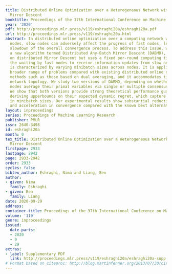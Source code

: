 ```yaml
---
title: Distributed Online Optimization over a Heterogeneous Network with Any-Batch
  Mirror Descent
booktitle: Proceedings of the 37th International Conference on Machine Learning
year: '2020'
pdf: http://proceedings.mlr.press/v119/eshraghi20a/eshraghi20a.pdf
url: http://proceedings.mlr.press/v119/eshraghi20a.html
abstract: In distributed online optimization over a computing network with heterogeneous
  nodes, slow nodes can adversely affect the progress of fast nodes, leading to drastic
  slowdown of the overall convergence process. To address this issue, we consider
  a new algorithm termed Distributed Any-Batch Mirror Descent (DABMD), which is based
  on distributed Mirror Descent but uses a fixed per-round computing time to limit
  the waiting by fast nodes to receive information updates from slow nodes. DABMD
  is characterized by varying minibatch sizes across nodes. It is applicable to a
  broader range of problems compared with existing distributed online optimization
  methods such as those based on dual averaging, and it accommodates time-varying
  network topology. We study two versions of DABMD, depending on whether the computing
  nodes average their primal variables via single or multiple consensus iterations.
  We show that both versions provide strong theoretical performance guarantee, by
  deriving upperbounds on their expected dynamic regret, which capture the variability
  in minibatch sizes. Our experimental results show substantial reduction in cost
  and acceleration in convergence compared with the known best alternative.
layout: inproceedings
series: Proceedings of Machine Learning Research
publisher: PMLR
issn: 2640-3498
id: eshraghi20a
month: 0
tex_title: Distributed Online Optimization over a Heterogeneous Network with Any-Batch
  Mirror Descent
firstpage: 2933
lastpage: 2942
page: 2933-2942
order: 2933
cycles: false
bibtex_author: Eshraghi, Nima and Liang, Ben
author:
- given: Nima
  family: Eshraghi
- given: Ben
  family: Liang
date: 2020-09-29
address: 
container-title: Proceedings of the 37th International Conference on Machine Learning
volume: '119'
genre: inproceedings
issued:
  date-parts:
  - 2020
  - 9
  - 29
extras:
- label: Supplementary PDF
  link: http://proceedings.mlr.press/v119/eshraghi20a/eshraghi20a-supp.pdf
# Format based on citeproc: http://blog.martinfenner.org/2013/07/30/citeproc-yaml-for-bibliographies/
---
```

